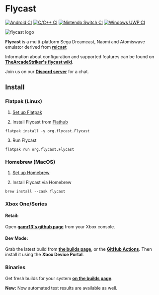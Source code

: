 # Flycast

[![Android CI](https://github.com/flyinghead/flycast/actions/workflows/android.yml/badge.svg)](https://github.com/flyinghead/flycast/actions/workflows/android.yml)
[![C/C++ CI](https://github.com/flyinghead/flycast/actions/workflows/c-cpp.yml/badge.svg)](https://github.com/flyinghead/flycast/actions/workflows/c-cpp.yml)
[![Nintendo Switch CI](https://github.com/flyinghead/flycast/actions/workflows/switch.yml/badge.svg)](https://github.com/flyinghead/flycast/actions/workflows/switch.yml)
[![Windows UWP CI](https://github.com/flyinghead/flycast/actions/workflows/uwp.yml/badge.svg)](https://github.com/flyinghead/flycast/actions/workflows/uwp.yml)

![flycast logo](https://github.com/flyinghead/flycast/raw/master/shell/linux/flycast.png)

**Flycast** is a multi-platform Sega Dreamcast, Naomi and Atomiswave emulator derived from [**reicast**](https://github.com/skmp/reicast-emulator)

Information about configuration and supported features can be found on [**TheArcadeStriker's flycast wiki**](https://github.com/TheArcadeStriker/flycast-wiki/wiki).

Join us on our [**Discord server**](https://discord.gg/X8YWP8w) for a chat. 

## Install

### Flatpak (Linux)

1. [Set up Flatpak](https://www.flatpak.org/setup/)

2. Install Flycast from [Flathub](https://flathub.org/apps/details/org.flycast.Flycast)

`flatpak install -y org.flycast.Flycast`

3. Run Flycast

`flatpak run org.flycast.Flycast`

### Homebrew (MacOS)

1. [Set up Homebrew](https://brew.sh)

2. Install Flycast via Homebrew

`brew install --cask flycast`

### Xbox One/Series

#### Retail:
Open [**gamr13's github page**](https://gamr13.github.io/) from your Xbox console.

#### Dev Mode:
Grab the latest build from [**the builds page**](https://flyinghead.github.io/flycast-builds/), or the [**GitHub Actions**](https://github.com/flyinghead/flycast/actions/workflows/uwp.yml). Then install it using the **Xbox Device Portal**.

### Binaries

Get fresh builds for your system [**on the builds page**](https://flyinghead.github.io/flycast-builds/).

**New:** Now automated test results are available as well. 
